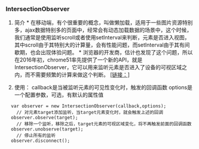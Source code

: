 ### IntersectionObserver
  1. 简介
    * 在移动端，有个很重要的概念，叫做懒加载，适用于一些图片资源特别多，ajax数据特别多的页面中，经常会有动态加载数据的场景中，这个时候，我们通常是使用监听scroll或者使用setInterval来判断，元素是否进入视图，其中scroll由于其特别大的计算量，会有性能问题，而setInterval由于其有间歇期，也会出现体验问题。
    * 浏览器的开发商，估计也发现了这个问题，所以在2016年初，chrome51率先提供了一个新的API，就是IntersectionObserver，它可以用来监听元素是否进入了设备的可视区域之内，而不需要频繁的计算来做这个判断。
    [[链接：]](https://www.jianshu.com/p/7c06669ed98e)

  2. 使用： 
    callback是当被监听元素的可见性变化时，触发的回调函数
    options是一个配置参数，可选，有默认的属性值
  ```
    var observer = new IntersectionObserver(callback,options);
      // 对元素target添加监听，当target元素变化时，就会触发上述的回调
    observer.observe(target);
      // 移除一个监听，移除之后，target元素的可视区域变化，将不再触发前面的回调函数
    observer.unobserve(target);
      // 停止所有的监听
    observer.disconnect();
  ```